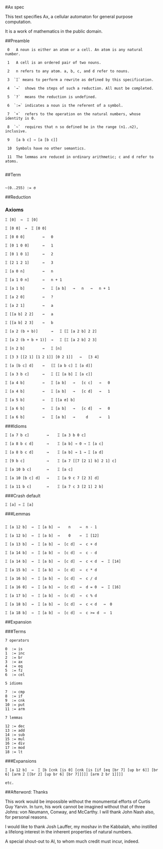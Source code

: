 #Ax spec

This text specifies Ax, a cellular automaton for general purpose computation.

It is a work of mathematics in the public domain.

##Preamble 

```
 0   A noun is either an atom or a cell. An atom is any natural number.

 1   A cell is an ordered pair of two nouns.
 
 2   n refers to any atom. a, b, c, and d refer to nouns. 

 3  `Ξ` means to perform a rewrite as defined by this specification.    

 4  `→`  shows the steps of such a reduction. All must be completed.

 5  `?`  means the reduction is undefined.

 6  `:=` indicates a noun is the referent of a symbol.

 7  `+`  refers to the operation on the natural numbers, whose identity is 0.

 8  `~`  requires that n so defined be in the range (n1..n2), inclusive.

 9   [a b c] → [a [b c]]

 10  Symbols have no other semantics.
  
 11	 The lemmas are reduced in ordinary arithmetic; c and d refer to atoms.
 
```

##Term

```

~(0..255) := σ 

```

##Reduction

### Axioms

```
Ξ [0]  →  Ξ [0]  

Ξ [0 0]  →  Ξ [0 0]

Ξ [0 0 0]        →   0

Ξ [0 1 0 0]      →   1    

Ξ [0 1 0 1]      →   2

Ξ [2 1 2 1]      →   3

Ξ [a 0 n]        →   n

Ξ [a 1 0 n]      →   n + 1 

Ξ [a 1 b]        →   Ξ [a b]   →   n   →   n + 1 

Ξ [a 2 0]        →   ?

Ξ [a 2 1]        →   a

Ξ [[a b] 2 2]    →   a

Ξ [[a b] 2 3]    →   b

Ξ [a 2 (b + b)]      →   Ξ [Ξ [a 2 b] 2 2]

Ξ [a 2 (b + b + 1)]  →   Ξ [Ξ [a 2 b] 2 3]

Ξ [n 2 b]        →   Ξ [n]

Ξ [3 3 [[2 1] [1 2 1]] [0 2 1]]   →   [3 4]

Ξ [a [b c] d]    →   [Ξ [a b c] Ξ [a d]]

Ξ [a 3 b c]      →   Ξ [Ξ [a b] Ξ [a c]]

Ξ [a 4 b]        →   Ξ [a b]   →   [c c]   →   0

Ξ [a 4 b]        →   Ξ [a b]   →   [c d]   →   1

Ξ [a 5 b]        →   Ξ [[a σ] b]  

Ξ [a 6 b]        →   Ξ [a b]   →   [c d]   →   0

Ξ [a 6 b]        →   Ξ [a b]   →     d     →   1

```

###Idioms

```
Ξ [a 7 b c]        →    Ξ [a 3 b 0 c]

Ξ [a 8 b c d]      →    Ξ [a b] → 0 → Ξ [a c]

Ξ [a 8 b c d]      →    Ξ [a b] → 1 → Ξ [a d]

Ξ [9 b c]          →    Ξ [a 7 [[7 [2 1] b] 2 1] c]

Ξ [a 10 b c]       →    Ξ [a c]

Ξ [a 10 [b c] d]   →    Ξ [a 9 c 7 [2 3] d]

Ξ [a 11 b c]       →    Ξ [a 7 c 3 [2 1] 2 b]

```

###Crash default

```
Ξ [a] → Ξ [a]
```


###Lemmas

```

Ξ [a 12 b]  →  Ξ [a b]  →    n    →  n - 1

Ξ [a 12 b]  →  Ξ [a b]  →    0    →  Ξ [12]

Ξ [a 13 b]  →  Ξ [a b]  →  [c d]  →  c + d 

Ξ [a 14 b]  →  Ξ [a b]  →  [c d]  →  c - d

Ξ [a 14 b]  →  Ξ [a b]  →  [c d]  →  c < d  →  Ξ [14]

Ξ [a 15 b]  →  Ξ [a b]  →  [c d]  →  c * d

Ξ [a 16 b]  →  Ξ [a b]  →  [c d]  →  c / d

Ξ [a 16 0]  →  Ξ [a b]  →  [c d]  →  d = 0  →  Ξ [16]

Ξ [a 17 b]  →  Ξ [a b]  →  [c d]  →  c % d

Ξ [a 18 b]  →  Ξ [a b]  →  [c d]  →  c < d   →  0

Ξ [a 18 b]  →  Ξ [a b]  →  [c d]  →  c >= d  →  1

```



##Expansion

###Terms

```
7 operators

0  := is
1  := inc
2  := br
3  := ax
4  := eq
5  := fz
6  := cel

5 idioms

7  := cmp
8  := if
9  := cnk
10 := put
11 := arm

7 lemmas

12 := dec
13 := add
14 := sub
15 := mul
16 := div
17 := mod
18 := lt
```

###Expansions

```
Ξ [a 12 b]  →  Ξ [b [cnk [is 0] [cnk [is [if [eq [br 7] [up br 6]] [br 6] [arm 2 [[br 2] [up br 6] [br 7]]]]] [arm 2 br 1]]]]

etc.

```

##Afterword: Thanks

This work would be impossible without the monumental efforts of Curtis Guy
Yarvin. In turn, his work cannot be imagined without that of three
Johns: von Neumann, Conway, and McCarthy. I will thank John Nash also,
for personal reasons.

I would like to thank Josh Lauffer, my moshav in the Kabbalah, who instilled
a lifelong interest in the inherent properties of natural numbers. 

A special shout-out to Al, to whom much credit must incur, indeed.



